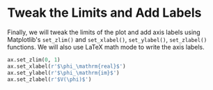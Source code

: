 # Tweak the Limits and Add Labels

Finally, we will tweak the limits of the plot and add axis labels using Matplotlib's `set_zlim()` and `set_xlabel()`, `set_ylabel()`, `set_zlabel()` functions. We will also use LaTeX math mode to write the axis labels.

```python
ax.set_zlim(0, 1)
ax.set_xlabel(r'$\phi_\mathrm{real}$')
ax.set_ylabel(r'$\phi_\mathrm{im}$')
ax.set_zlabel(r'$V(\phi)$')
```
